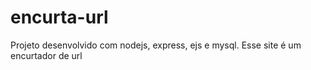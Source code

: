 # encurta-url
Projeto desenvolvido com nodejs, express, ejs e mysql. Esse site é um encurtador de url


